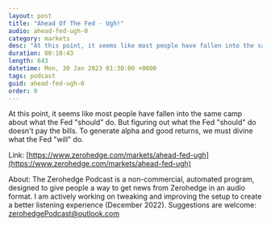```yaml
---
layout: post
title: "Ahead Of The Fed - Ugh!"
audio: ahead-fed-ugh-0
category: markets
desc: "At this point, it seems like most people have fallen into the same camp about what the Fed &quot;should&quot; do. But figuring out what the Fed &quot;should&quot; do doesn't pay the bills. To generate alpha and good returns, we must divine what the Fed &quot;will&quot; do."
duration: 00:10:43
length: 643
datetime: Mon, 30 Jan 2023 01:30:00 +0000
tags: podcast
guid: ahead-fed-ugh-0
order: 0
---
```

At this point, it seems like most people have fallen into the same camp about what the Fed &quot;should&quot; do. But figuring out what the Fed &quot;should&quot; do doesn't pay the bills. To generate alpha and good returns, we must divine what the Fed &quot;will&quot; do.

Link: [https://www.zerohedge.com/markets/ahead-fed-ugh](https://www.zerohedge.com/markets/ahead-fed-ugh)

About: The Zerohedge Podcast is a non-commercial, automated program, designed to give people a way to get news from Zerohedge in an audio format.  I am actively working on tweaking and improving the setup to create a better listening experience (December 2022).  Suggestions are welcome: [zerohedgePodcast@outlook.com](mailto:zerohedgePodcast@outlook.com)